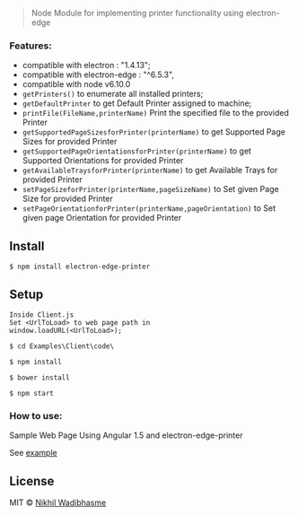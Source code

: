 
> Node Module for implementing printer functionality using electron-edge

### Features:

* compatible with electron : "1.4.13";
* compatible with electron-edge : "^6.5.3",
* compatible with node v6.10.0
* `getPrinters()` to enumerate all installed printers;
* `getDefaultPrinter` to get Default Printer assigned to machine;
* `printFile(FileName,printerName)` Print the specified file to the provided Printer
* `getSupportedPageSizesforPrinter(printerName)` to get Supported Page Sizes for provided Printer
* `getSupportedPageOrientationsforPrinter(printerName)` to get Supported Orientations for provided Printer
* `getAvailableTraysforPrinter(printerName)` to get Available Trays for provided Printer
* `setPageSizeforPrinter(printerName,pageSizeName)` to Set given Page Size for provided Printer
* `setPageOrientationforPrinter(printerName,pageOrientation)` to Set given page Orientation for provided Printer


## Install

```
$ npm install electron-edge-printer
```
## Setup

```
Inside Client.js
Set <UrlToLoad> to web page path in 
window.loadURL(<UrlToLoad>);

$ cd Examples\Client\code\

$ npm install 

$ bower install 

$ npm start 

```
### How to use:

Sample Web Page Using Angular 1.5 and electron-edge-printer

See [example](https://github.com/nikhilwadibhasme/electron-edge-printer/tree/master/Examples/Client)

## License

MIT © [Nikhil Wadibhasme](https://www.npmjs.com/package/electron-edge-printer)
